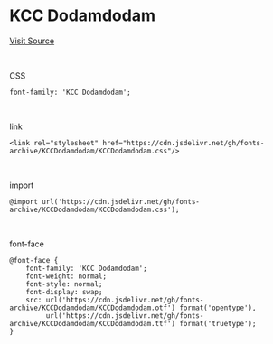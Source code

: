 # KCC Dodamdodam

[Visit Source](https://gongu.copyright.or.kr/gongu/wrt/wrt/view.do?wrtSn=13209184&menuNo=200023)

&nbsp;

CSS

```
font-family: 'KCC Dodamdodam';
```

&nbsp;

link

```
<link rel="stylesheet" href="https://cdn.jsdelivr.net/gh/fonts-archive/KCCDodamdodam/KCCDodamdodam.css"/>
```

&nbsp;

import

```
@import url('https://cdn.jsdelivr.net/gh/fonts-archive/KCCDodamdodam/KCCDodamdodam.css');
```

&nbsp;

font-face

```
@font-face {
    font-family: 'KCC Dodamdodam';
    font-weight: normal;
    font-style: normal;
    font-display: swap;
    src: url('https://cdn.jsdelivr.net/gh/fonts-archive/KCCDodamdodam/KCCDodamdodam.otf') format('opentype'),
         url('https://cdn.jsdelivr.net/gh/fonts-archive/KCCDodamdodam/KCCDodamdodam.ttf') format('truetype');
}
```
